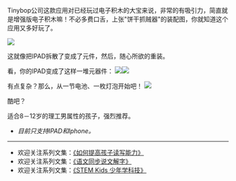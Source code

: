 Tinybop公司这款应用对已经玩过电子积木的大宝来说，非常的有吸引力，简直就是增强版电子积木嘛！不必多费口舌，上张"饼干抓贼器"的装配图，你就知道这个应用又多好玩了。

![](http://upload-images.jianshu.io/upload_images/275449-d7a2bbc32f096a18.png?imageMogr2/auto-orient/strip%7CimageView2/2/w/1240)

这就像把IPAD拆散了变成了元件，然后，随心所欲的重装。

看，你的IPAD变成了这样一堆元器件：
![](http://upload-images.jianshu.io/upload_images/275449-7f08f9809690fc8f.png?imageMogr2/auto-orient/strip%7CimageView2/2/w/1240)![](http://upload-images.jianshu.io/upload_images/275449-3ba7c3864e6e9e22.png?imageMogr2/auto-orient/strip%7CimageView2/2/w/1240)

有点复杂？那么，从一节电池、一枚灯泡开始吧！
![](http://upload-images.jianshu.io/upload_images/275449-b17f49c8e0a274e1.png?imageMogr2/auto-orient/strip%7CimageView2/2/w/1240)

酷吧？

适合8－12岁的理工男属性的孩子，强烈推荐。

* *目前只支持IPAD和Iphone。*

-------
* 欢迎关注系列文集：[《如何提高孩子读写能力》](http://www.jianshu.com/nb/8869173)
* 欢迎关注系列文集：[《语文同步说文解字》](http://www.jianshu.com/notebooks/6718880)
* 欢迎关注系列文集：[《STEM Kids 少年学科技》](http://www.jianshu.com/nb/10476879)
